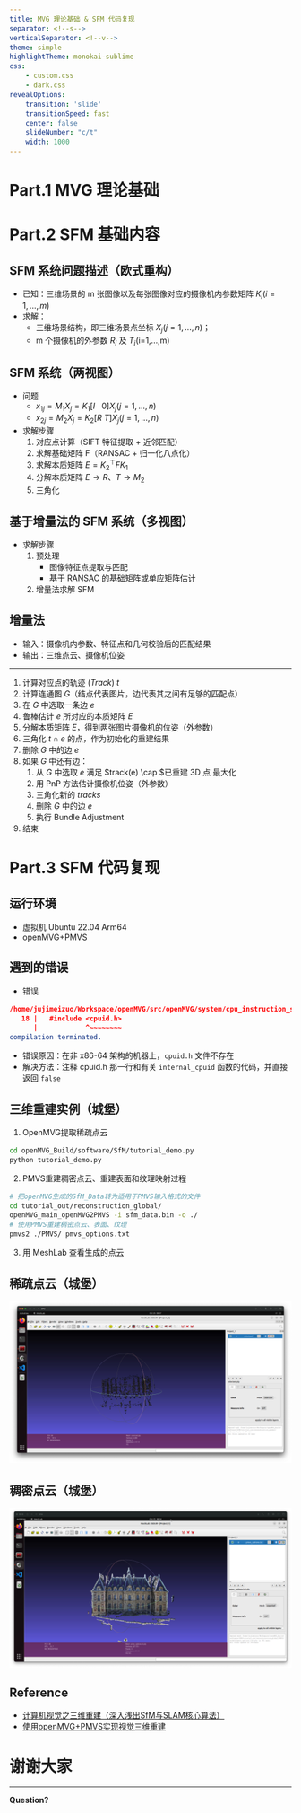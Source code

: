 ```yaml
---
title: MVG 理论基础 & SFM 代码复现
separator: <!--s-->
verticalSeparator: <!--v-->
theme: simple
highlightTheme: monokai-sublime
css: 
    - custom.css
    - dark.css
revealOptions:
    transition: 'slide'
    transitionSpeed: fast
    center: false
    slideNumber: "c/t"
    width: 1000
---
```


<!-- 
复现一下基于SFM的代码（理论可以参考一下B站上 北京邮电大学 鲁鹏老师的三维重建的课程），然后月底的时候会进行一次汇报。汇报内容：掌握的多视图三维重建的理论基础、基于SFM的代码复现进度（如 openMVG等，第一阶段可以不需要后端优化的内容，只要能拿着几张视图可以恢复出相机的位姿以及恢复的稀疏点云即可）。
 -->


<!-- .slide: data-background="lec1/cover.png" -->

<!--s-->
<!-- .slide: data-background="lec1/background.png" -->

<div class="middle center">
<div style="width: 100%">

# Part.1 MVG 理论基础


</div>
</div>


<!--s-->
<!-- .slide: data-background="lec1/background.png" -->

<div class="middle center">
<div style="width: 100%">

# Part.2 SFM 基础内容

</div>
</div>

<!--v-->
<!-- .slide: data-background="lec1/background.png" -->

## SFM 系统问题描述（欧式重构）

- 已知：三维场景的 m 张图像以及每张图像对应的摄像机内参数矩阵 $K_i(i=1,...,m)$
- 求解：
    - 三维场景结构，即三维场景点坐标 $X_j(j=1,...,n)$；
    - m 个摄像机的外参数 $R_i$ 及 $T_i$(i=1,...,m)


<!--v-->
<!-- .slide: data-background="lec1/background.png" -->

## SFM 系统（两视图）

- 问题
    - $x_{1j}=M_1X_j=K_1[I \ \ \ 0]X_j (j=1,...,n)$
    - $x_{2j}=M_2X_j=K_2[R \ T]X_j (j=1,...,n)$
- 求解步骤
    1. 对应点计算（SIFT 特征提取 + 近邻匹配）
    2. 求解基础矩阵 F（RANSAC + 归一化八点化）
    3. 求解本质矩阵 $E=K_2^\top F K_1$
    4. 分解本质矩阵 $E \to R$、$T \to M_2$
    5. 三角化


<!--v-->
<!-- .slide: data-background="lec1/background.png" -->

## 基于增量法的 SFM 系统（多视图）

- 求解步骤
    1. 预处理
        - 图像特征点提取与匹配
        - 基于 RANSAC 的基础矩阵或单应矩阵估计
    2. 增量法求解 SFM

<!--v-->
<!-- .slide: data-background="lec1/background.png" -->

## 增量法

- 输入：摄像机内参数、特征点和几何校验后的匹配结果
- 输出：三维点云、摄像机位姿

<hr/>

1. 计算对应点的轨迹 $(Track) \ t$
2. 计算连通图 $G$（结点代表图片，边代表其之间有足够的匹配点）
3. 在 $G$ 中选取一条边 $e$
4. 鲁棒估计 $e$ 所对应的本质矩阵 $E$
5. 分解本质矩阵 $E$，得到两张图片摄像机的位姿（外参数）
6. 三角化 $t \cap e$ 的点，作为初始化的重建结果
7. 删除 $G$ 中的边 $e$
8. 如果 $G$ 中还有边：
    1. 从 $G$ 中选取 $e$ 满足 $track(e) \cap $已重建 3D 点 最大化
    2. 用 PnP 方法估计摄像机位姿（外参数）
    3. 三角化新的 $tracks$
    4. 删除 $G$ 中的边 $e$
    5. 执行 Bundle Adjustment
9. 结束

<!--s-->
<!-- .slide: data-background="lec1/background.png" -->

<div class="middle center">
<div style="width: 100%">

# Part.3 SFM 代码复现


</div>
</div>

<!--v-->
<!-- .slide: data-background="lec1/background.png" -->

## 运行环境

- 虚拟机 Ubuntu 22.04 Arm64
- openMVG+PMVS


<!--v-->
<!-- .slide: data-background="lec1/background.png" -->

## 遇到的错误

- 错误

```CMake
/home/jujimeizuo/Workspace/openMVG/src/openMVG/system/cpu_instruction_set.hpp:18:12: fatal error: cpuid.h: No such file or directory
   18 |   #include <cpuid.h>
      |            ^~~~~~~~~
compilation terminated.
```

- 错误原因：在非 x86-64 架构的机器上，`cpuid.h` 文件不存在
- 解决方法：注释 cpuid.h 那一行和有关 `internal_cpuid` 函数的代码，并直接返回 `false`

<!--v-->
<!-- .slide: data-background="lec1/background.png" -->

## 三维重建实例（城堡）

1. OpenMVG提取稀疏点云

```bash
cd openMVG_Build/software/SfM/tutorial_demo.py
python tutorial_demo.py
```

2. PMVS重建稠密点云、重建表面和纹理映射过程

```bash
# 把openMVG生成的SfM_Data转为适用于PMVS输入格式的文件
cd tutorial_out/reconstruction_global/
openMVG_main_openMVG2PMVS -i sfm_data.bin -o ./
# 使用PMVS重建稠密点云、表面、纹理
pmvs2 ./PMVS/ pmvs_options.txt
```

3. 用 MeshLab 查看生成的点云

<!--v-->

## 稀疏点云（城堡）

<center><img src="lec1/sparse-point-cloud.jpg" alt="稠密点云"></center>

<!--v-->

## 稠密点云（城堡）

<center><img src="lec1/dense-point-cloud.jpg" alt="稠密点云"></center>

<!--s-->
<!-- .slide: data-background="lec1/background.png" -->

## Reference

- [计算机视觉之三维重建（深入浅出SfM与SLAM核心算法）](https://www.bilibili.com/video/BV1DQ4y1e7x6/?spm_id_from=333.788&vd_source=5e048b202705330980eefcc9a56cc5d0)
- [使用openMVG+PMVS实现视觉三维重建](https://blog.yanjingang.com/?p=3329)

<!--s-->
<!-- .slide: data-background="lec1/background.png" -->


<div class="middle center">
<div style="width: 100%">

# 谢谢大家

<hr/>

**Question?**

</div>
</div>